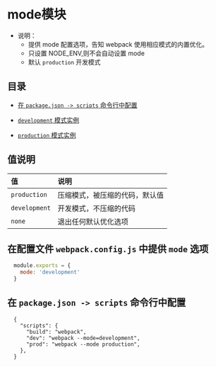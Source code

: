 # mode模块

  * 说明：  
      - 提供 mode 配置选项，告知 webpack 使用相应模式的内置优化。
      - 只设置 NODE_ENV,则不会自动设置 mode
      - 默认 `production` 开发模式

## 目录
  - [在 `package.json -> scripts` 命令行中配置](./commandLine/README.md)
  
  - [`development` 模式实例](./development/README.md)

  - [`production` 模式实例](./production/README.md)

## 值说明
  |值           |说明|
  |:------------|:-----|
  |`production`   |压缩模式，被压缩的代码，默认值|
  |`development`  |开发模式，不压缩的代码|
  |`none`         |退出任何默认优化选项|

## 在配置文件 `webpack.config.js` 中提供 `mode` 选项
  ``` webpack.config.js
    module.exports = {
      mode: 'development'
    }
  ```

## 在 `package.json -> scripts` 命令行中配置
  ```
    {
      "scripts": {
        "build": "webpack",
        "dev": "webpack --mode=development",
        "prod": "webpack --mode production",
      },
    }
  ```
  